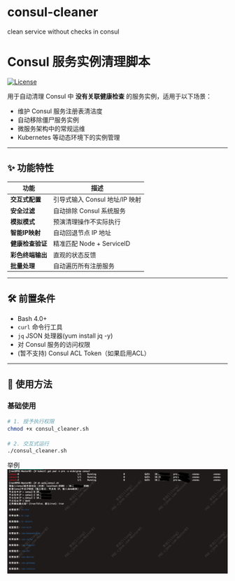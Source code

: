# consul-cleaner
clean service without checks in consul
# Consul 服务实例清理脚本

[![License](https://img.shields.io/badge/License-MIT-blue.svg)](https://opensource.org/licenses/MIT)

用于自动清理 Consul 中 **没有关联健康检查** 的服务实例，适用于以下场景：
- 维护 Consul 服务注册表清洁度
- 自动移除僵尸服务实例
- 微服务架构中的常规运维
- Kubernetes 等动态环境下的实例管理

---

## ✨ 功能特性

| 功能 | 描述 |
|------|------|
| **交互式配置** | 引导式输入 Consul 地址/IP 映射 |
| **安全过滤** | 自动排除 Consul 系统服务 |
| **模拟模式** | 预演清理操作不实际执行 |
| **智能IP映射** | 自动回退节点 IP 地址 |
| **健康检查验证** | 精准匹配 Node + ServiceID |
| **彩色终端输出** | 直观的状态反馈 |
| **批量处理** | 自动遍历所有注册服务 |

---

## 🛠 前置条件

- Bash 4.0+
- `curl` 命令行工具
- `jq` JSON 处理器(yum install jq -y)
- 对 Consul 服务的访问权限
- (暂不支持) Consul ACL Token（如果启用ACL）

---

## 🚀 使用方法

### 基础使用
```bash
# 1. 授予执行权限
chmod +x consul_cleaner.sh

# 2. 交互式运行
./consul_cleaner.sh

```

举例
[![执行样例](./image/example.png)](./image/example.png)

